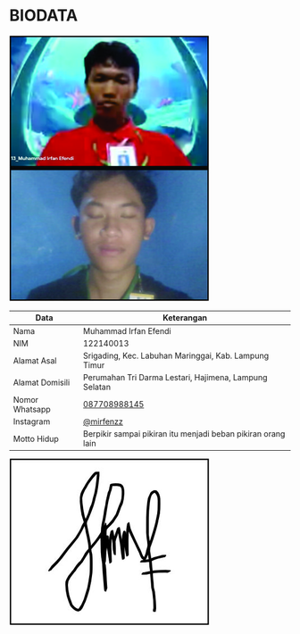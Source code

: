 # BIODATA

![Foto](013_foto.jpg)

| Data            | Keterangan |
| --------------- | ------------- |
| Nama            | Muhammad Irfan Efendi |
| NIM             | 122140013 |
| Alamat Asal     | Srigading, Kec. Labuhan Maringgai, Kab. Lampung Timur |
| Alamat Domisili | Perumahan Tri Darma Lestari, Hajimena, Lampung Selatan |
| Nomor Whatsapp  | [087708988145](https://wa.me/+6287708988145) |
| Instagram       | [@mirfenzz](https://instagram.com/mirfenzz) |
| Motto Hidup     | Berpikir sampai pikiran itu menjadi beban pikiran orang lain |

![TTD](013_ttd.jpg)
